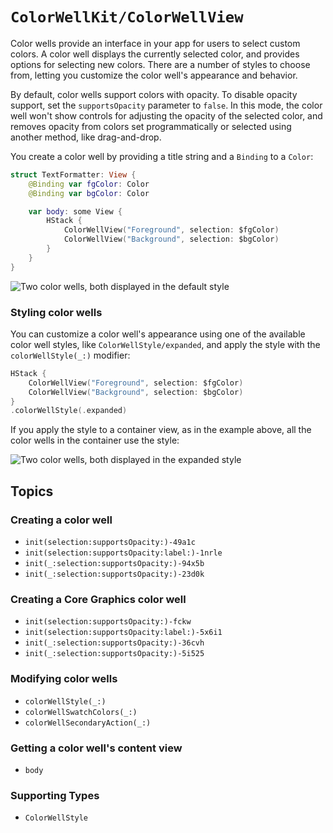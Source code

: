# ``ColorWellKit/ColorWellView``

Color wells provide an interface in your app for users to select custom colors. A color well displays the currently selected color, and provides options for selecting new colors. There are a number of styles to choose from, letting you customize the color well's appearance and behavior.

By default, color wells support colors with opacity. To disable opacity support, set the `supportsOpacity` parameter to `false`. In this mode, the color well won't show controls for adjusting the opacity of the selected color, and removes opacity from colors set programmatically or selected using another method, like drag-and-drop.

You create a color well by providing a title string and a `Binding` to a `Color`:

```swift
struct TextFormatter: View {
    @Binding var fgColor: Color
    @Binding var bgColor: Color

    var body: some View {
        HStack {
            ColorWellView("Foreground", selection: $fgColor)
            ColorWellView("Background", selection: $bgColor)
        }
    }
}
```

![Two color wells, both displayed in the default style](default-style)

### Styling color wells

You can customize a color well's appearance using one of the available color well styles, like ``ColorWellStyle/expanded``, and apply the style with the ``colorWellStyle(_:)`` modifier:

```swift
HStack {
    ColorWellView("Foreground", selection: $fgColor)
    ColorWellView("Background", selection: $bgColor)
}
.colorWellStyle(.expanded)
```

If you apply the style to a container view, as in the example above, all the color wells in the container use the style:

![Two color wells, both displayed in the expanded style](expanded-style)

## Topics

### Creating a color well

- ``init(selection:supportsOpacity:)-49a1c``
- ``init(selection:supportsOpacity:label:)-1nrle``
- ``init(_:selection:supportsOpacity:)-94x5b``
- ``init(_:selection:supportsOpacity:)-23d0k``

### Creating a Core Graphics color well

- ``init(selection:supportsOpacity:)-fckw``
- ``init(selection:supportsOpacity:label:)-5x6i1``
- ``init(_:selection:supportsOpacity:)-36cvh``
- ``init(_:selection:supportsOpacity:)-5i525``

### Modifying color wells

- ``colorWellStyle(_:)``
- ``colorWellSwatchColors(_:)``
- ``colorWellSecondaryAction(_:)``

### Getting a color well's content view

- ``body``

### Supporting Types

- ``ColorWellStyle``
